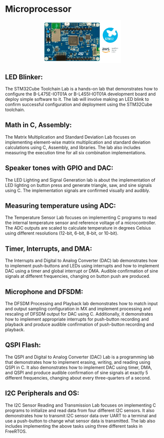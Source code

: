 # Microprocessor

<p align="center">
  <img src="misc/img.jpg" width="50%">
</p>



## LED Blinker:
The STM32Cube Toolchain Lab is a hands-on lab that demonstrates how to configure the B-L475E-IOT01A or B-L4S5I-IOT01A development board and deploy simple software to it. The lab will involve making an LED blink to confirm successful configuration and deployment using the STM32Cube toolchain.

## Math in C, Assembly:
The Matrix Multiplication and Standard Deviation Lab focuses on implementing element-wise matrix multiplication and standard deviation calculations using C, Assembly, and libraries. The lab also includes measuring the execution time for all six combination implementations.

## Speaker tones with GPIO and DAC:
The LED Lighting and Signal Generation lab is about the implementation of LED lighting on button press and generate triangle, saw, and sine signals using C. The implementation signals are confirmed visually and audibly.

## Measuring temperature using ADC:
The Temperature Sensor Lab focuses on implementing C programs to read the internal temperature sensor and reference voltage of a microcontroller. The ADC outputs are scaled to calculate temperature in degrees Celsius using different resolutions (12-bit, 6-bit, 8-bit, or 10-bit).

## Timer, Interrupts, and DMA:
The Interrupts and Digital to Analog Converter (DAC) lab demonstrates how to implement push-buttons and LEDs using interrupts and how to implement DAC using a timer and global interrupt or DMA. Audible confirmation of sine signals at different frequencies, changing on button push are produced.

## Microphone and DFSDM:
The DFSDM Processing and Playback lab demonstrates how to match input and output sampling configuration in MX and implement processing and rescaling of DFSDM output for DAC using C. Additionally, it demonstrates how to implement appropriate interrupts for push-button recording and playback and produce audible confirmation of push-button recording and playback.

## QSPI Flash:
The QSPI and Digital to Analog Converter (DAC) Lab is a programming lab that demonstrates how to implement erasing, writing, and reading using QSPI in C. It also demonstrates how to implement DAC using timer, DMA, and QSPI and produce audible confirmation of sine signals at exactly 5 different frequencies, changing about every three-quarters of a second.

## I2C Peripherals and OS:
The I2C Sensor Reading and Transmission Lab focuses on implementing C programs to initialize and read data from four different I2C sensors. It also demonstrates how to transmit I2C sensor data over UART to a terminal and use a push-button to change what sensor data is transmitted. The lab also includes implementing the above tasks using three different tasks in FreeRTOS.
